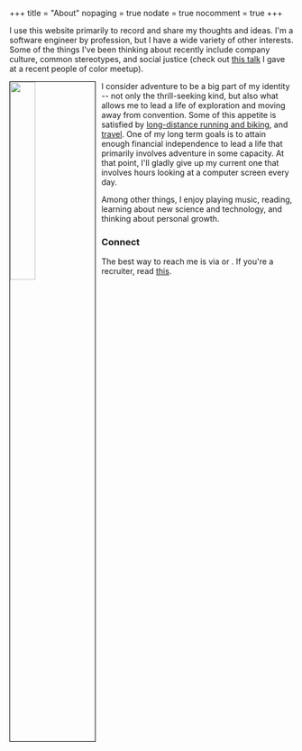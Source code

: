 +++
title = "About"
nopaging = true
nodate = true
nocomment = true
+++

I use this website primarily to record and share my thoughts and ideas. I'm a software engineer by profession, but I have a wide variety of other interests. Some of the things I've been thinking about recently include company culture, common stereotypes, and social justice (check out [this talk](http://nishanttotla.github.io/earth-tones-talk/#/) I gave at a recent people of color meetup).

<img data-action="zoom" src="/images/cinderella_half.jpg" style="width:30%; float: left; margin-right: 10px; border: 1px solid black;"></img>

I consider adventure to be a big part of my identity -- not only the thrill-seeking kind, but also what allows me to lead a life of exploration and moving away from convention. Some of this appetite is satisfied by [long-distance running and biking](https://www.strava.com/athletes/2749248), and [travel](/places). One of my long term goals is to attain enough financial independence to lead a life that primarily involves adventure in some capacity. At that point, I'll gladly give up my current one that involves hours looking at a computer screen every day.

Among other things, I enjoy playing music, reading, learning about new science and technology, and thinking about personal growth.

### Connect

The best way to reach me is via <a title="Email" href="mailto:nishanttotla@gmail.com"><i class="icon-gmail"></i></a> or <a title="Twitter" href="http://twitter.com/home?status=@nishanttotla"><i class="icon-twitter"></i></a>. If you're a recruiter, read [this](/recruiting).
